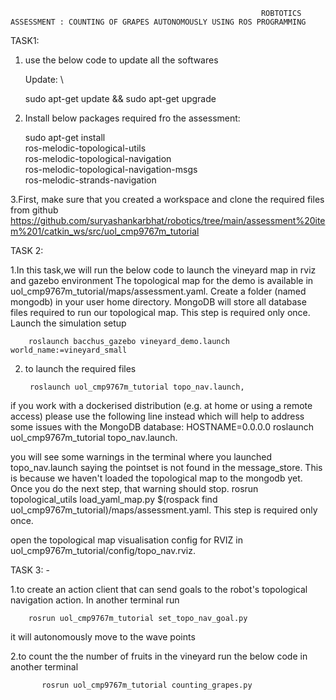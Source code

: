 
                                                            ROBTOTICS ASSESSMENT : COUNTING OF GRAPES AUTONOMOUSLY USING ROS PROGRAMMING

   

TASK1:
1.  use the below code to update all the softwares

    Update: \ 
    
    
    sudo apt-get update && sudo apt-get upgrade
    

2. Install below packages required fro the assessment:
 

    sudo apt-get install \
        ros-melodic-topological-utils \
        ros-melodic-topological-navigation \
        ros-melodic-topological-navigation-msgs \
        ros-melodic-strands-navigation
        

3.First, make sure that you created a workspace and clone the required files from github https://github.com/suryashankarbhat/robotics/tree/main/assessment%20item%201/catkin_ws/src/uol_cmp9767m_tutorial

TASK 2:

1.In this task,we will run the below code to launch the vineyard map in rviz and gazebo environment
The topological map for the demo is available in uol_cmp9767m_tutorial/maps/assessment.yaml. 
 Create a folder (named mongodb) in your user home directory. MongoDB will store all database files required to run our topological map. This step is required only once.
    Launch the simulation setup

        roslaunch bacchus_gazebo vineyard_demo.launch world_name:=vineyard_small
        
2. to launch the required files 


        roslaunch uol_cmp9767m_tutorial topo_nav.launch, 

if you work with a dockerised distribution (e.g. at home or using a remote access) please use the following line instead which will help to address      some issues with the MongoDB database: HOSTNAME=0.0.0.0 roslaunch uol_cmp9767m_tutorial topo_nav.launch.
        
you will see some warnings in the terminal where you launched topo_nav.launch saying the pointset is not found in the message_store. This is because we haven't loaded the topological map to the mongodb yet. Once you do the next step, that warning should stop.
        rosrun topological_utils load_yaml_map.py $(rospack find uol_cmp9767m_tutorial)/maps/assessment.yaml.
 This step is required only once.
       
 open the topological map visualisation config for RVIZ in uol_cmp9767m_tutorial/config/topo_nav.rviz.
    

TASK 3: - 

1.to create an action client that can send goals to the robot's topological navigation action.
  In another terminal run 
  
  
        rosrun uol_cmp9767m_tutorial set_topo_nav_goal.py 
   
   it will autonomously move to the wave points

2.to count the the number of fruits in the vineyard run the below code in another terminal 


           rosrun uol_cmp9767m_tutorial counting_grapes.py

      

